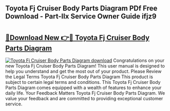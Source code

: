 ## Toyota Fj Cruiser Body Parts Diagram PDf Free Download - Part-IIx Service Owner Guide ifjz9

# <h2><a href="http://dfukkb6.blite.top/?on=Toyota+Fj+Cruiser+Body+Parts+Diagram">🔗Download New 👉🔴 Toyota Fj Cruiser Body Parts Diagram</a></h2>

[![Toyota Fj Cruiser Body Parts Diagram download](https://i.imgur.com/lujVjoI.png)](http://dfukkb6.blite.top/?on=Toyota+Fj+Cruiser+Body+Parts+Diagram)
Congratulations on your new Toyota Fj Cruiser Body Parts Diagram! This user manual is designed to help you understand and get the most out of your product. Please Review the Legal Terms Toyota Fj Cruiser Body Parts Diagram This product is subject to certain legal terms and conditions. This Toyota Fj Cruiser Body Parts Diagram comes equipped with a wealth of features to enhance your daily life. Your Feedback Matters Toyota Fj Cruiser Body Parts Diagram. We value your feedback and are committed to providing exceptional customer service.
